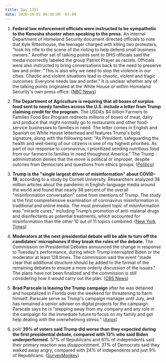 ```yaml
---
title: Day 1351
date: 2020-10-01 06:30:00 -07:00
---
```


1. **Federal law enforcement officials were instructed to be sympathetic to the Kenosha shooter when speaking to the press.** An internal Department of Homeland Security document directed officials to note that Kyle Rittenhouse, the teenager charged with killing two protesters, "took his rifle to the scene of the rioting to help defend small business owners." Another set of talking points sent to DHS officials said the media incorrectly labeled the group Patriot Prayer as racists. Officials were also instructed to bring conversations back to the need to preserve law and order: "This is also why we need to stop the violence in our cities. Chaotic and violent situations lead to chaotic, violent and tragic outcomes. Everyone needs law and order." It is unclear whether any of the talking points originated at the White House or within Homeland Security's own press office. ([NBC News](https://www.nbcnews.com/politics/national-security/internal-document-shows-trump-officials-were-told-make-comments-sympathetic-n1241581))

2. **The Department of Agriculture is requiring that all boxes of surplus food sent to needy families across the U.S. include a letter from Trump claiming credit for the program.** The USDA’s $4 billion Farmers to Families Food Box Program redirects millions of boxes of meat, dairy and produce that might normally go to restaurants and other food-service businesses to families in need. The letter comes in English and Spanish on White House letterhead and features Trump's bold signature, along with the following text: "As President, safeguarding the health and well-being of our citizens is one of my highest priorities. As part of our response to coronavirus, I prioritized sending nutritious food from our farmers to families in need throughout America." The Trump administration denies that the move is political or improper, despite outcries from Democrats and questions from ethics groups. ([Politico](https://www.politico.com/news/2020/10/01/trump-letter-food-aid-boxes-424230))

3. **Trump is the "single largest driver of misinformation" about COVID-19**, according to a study by Cornell University. Researchers analyzed 38 million articles about the pandemic in English-language media around the world and found that nearly 38 percent of the overall "misinformation conversation" came from mentions of Trump. The study is the first comprehensive examination of coronavirus misinformation in traditional and online media. The most prevalent topic of misinformation was "miracle cures," including Trump’s promotion of anti-malarial drugs and disinfectants as potential treatments, which accounted for misinformation than the other 10 out of 11 topics combined. ([New York Times](http://))

4. **Moderators at the next presidential debate will be able to turn off the candidates' microphones if they break the rules of the debate.** The Commission on Presidential Debates announced the change in response to Tuesday's performance, during which Trump interrupted Biden or the moderator at least 128 times. The commission said the event "made clear that additional structure should be added to the format of the remaining debates to ensure a more orderly discussion of the issues." The plans have not been finalized and the commission is still considering how it would carry out the plan. ([CBS News](https://www.cbsnews.com/news/presidential-debates-rules-changes-cutting-microphones/))

5. **Brad Parscale is leaving the Trump campaign** after he was detained and hospitalized in Florida over the weekend for threatening to harm himself. Parscale serve as Trump's campaign manager until July, and has remained a senior adviser on digital projects for the campaign. Parscale says he is "stepping away from my company and any role in the campaign for the immediate future to focus on my family and get help dealing with the overwhelming stress." ([Axios](https://www.axios.com/brad-parscale-leave-trump-campaign-2afbfcc4-03d8-4f99-844f-34bf3bfe6a6f.html))

6. poll/ **39% of voters said Trump did worse than they expected during the first presidential debate, compared with 13% who said Biden underperformed.** 57% of Republicans and 61% of independents said their primary reaction was disappointment. 37% of Democrats said they walked away angry, compared with 24% of independents and just 9% of Republicans. ([SurveyMonkey](https://www.surveymonkey.com/curiosity/axios-first-debate-2020/))